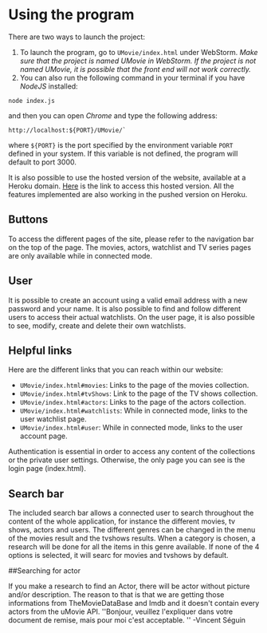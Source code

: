 # Using the program

There are two ways to launch the project:

1. To launch the program, go to `UMovie/index.html` under WebStorm. *Make sure that the project is named UMovie in WebStorm. If the project is not named UMovie, it is possible that the front end will not work correctly.*
2. You can also run the following command in your terminal if you have *NodeJS* installed:

```shell
node index.js
```

and then you can open *Chrome* and type the following address: 

```shell
http://localhost:${PORT}/UMovie/`
```

where `${PORT}` is the port specified by the environment variable `PORT` defined in your system. If this variable is not defined, the program will default to port 3000.

It is also possible to use the hosted version of the website, available at a Heroku domain.
[Here](http://umovie-team01-h2016.herokuapp.com/UMovie/) is the link to access this hosted version. All the features implemented are also working in the pushed version on Heroku.

## Buttons

To access the different pages of the site, please refer to the navigation bar on the top of the page. The movies, actors, watchlist and TV series pages are only available while in connected mode.

## User

It is possible to create an account using a valid email address with a new password and your name. It is also possible to find and follow different users to access their actual watchlists. On the user page, it is also possible to see, modify, create and delete their own watchlists.

## Helpful links

Here are the different links that you can reach within our website:

- `UMovie/index.html#movies`: Links to the page of the movies collection. 
- `UMovie/index.html#tvShows`: Link to the page of the TV shows collection.
- `UMovie/index.html#actors`: Links to the page of the actors collection.
- `UMovie/index.html#watchlists`: While in connected mode, links to the user watchlist page.
- `UMovie/index.html#user`: While in connected mode, links to the user account page.

Authentication is essential in order to access any content of the collections or the private user settings. Otherwise, the only page you can see is the login page (index.html).

## Search bar

The included search bar allows a connected user to search throughout the content of the whole application, for instance the different movies, tv shows, actors and users. The different genres can be changed in the menu of the movies result and the tvshows results. When a category is chosen, a research will be done for all the items in this genre available.
If none of the 4 options is selected, it will searc for movies and tvshows by default.

##Searching for actor

If you make a research to find an Actor, there will be actor without picture and/or description. The reason to that is that we are getting those informations from TheMovieDataBase and Imdb and it doesn't contain every actors from the uMovie API.
''Bonjour, veuillez l'expliquer dans votre document de remise,  mais pour moi c'est acceptable. '' -Vincent Séguin
